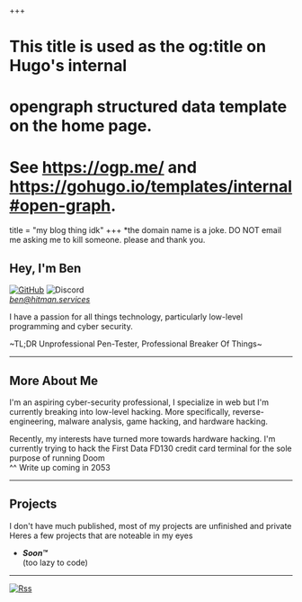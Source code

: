+++
# This title is used as the og:title on Hugo's internal
# opengraph structured data template on the home page.
# See https://ogp.me/ and https://gohugo.io/templates/internal#open-graph.
title = "my blog thing idk"
+++
*the domain name is a joke. DO NOT email me asking me to kill someone. please and thank you.
## Hey, I'm Ben

[![GitHub](https://img.shields.io/badge/github-%23121011.svg?style=for-the-badge&logo=github&logoColor=white)](https://github.com/0xBenCantCode)
![Discord](https://img.shields.io/badge/Discord-%235865F2.svg?style=for-the-badge&logo=discord&logoColor=white)  
[*ben@hitman.services*](mailto:ben@hitman.services)


I have a passion for all things technology, particularly low-level programming and cyber security.

~TL;DR Unprofessional Pen-Tester, Professional Breaker Of Things~


---
## More About Me

I'm an aspiring cyber-security professional, I specialize in web but I'm currently breaking into low-level hacking. More specifically, reverse-engineering, malware analysis, game hacking, and hardware hacking.

Recently, my interests have turned more towards hardware hacking. I'm currently trying to hack the First Data FD130 credit card terminal for the sole purpose of running Doom    
^^ Write up coming in 2053

---

## Projects

I don't have much published, most of my projects are unfinished and private  
Heres a few projects that are noteable in my eyes

- __*Soon™*__    
(too lazy to code)

---

[![Rss](https://img.shields.io/badge/rss-F88900?style=for-the-badge&logo=rss&logoColor=white)](https://hitman.services/index.xml)
